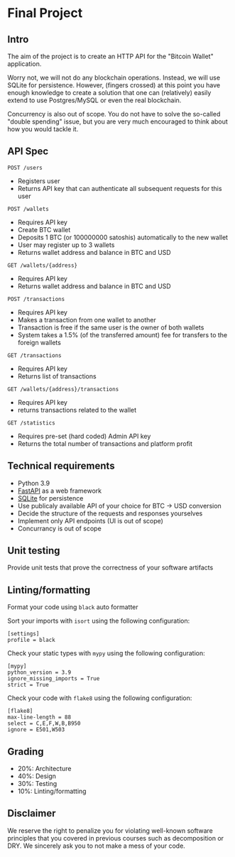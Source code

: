 # Final Project

## Intro

The aim of the project is to create an HTTP API for the "Bitcoin Wallet" application.

Worry not, we will not do any blockchain operations. Instead, we will use SQLite for persistence. However, (fingers crossed) at this point you have enough knowledge to create a solution that one can (relatively) easily extend to use Postgres/MySQL or even the real blockchain.

Concurrency is also out of scope. You do not have to solve the so-called "double spending" issue, but you are very much encouraged to think about how you would tackle it.

## API Spec

`POST /users`
  - Registers user
  - Returns API key that can authenticate all subsequent requests for this user

`POST /wallets`
  - Requires API key
  - Create BTC wallet 
  - Deposits 1 BTC (or 100000000 satoshis) automatically to the new wallet
  - User may register up to 3 wallets
  - Returns wallet address and balance in BTC and USD

`GET /wallets/{address}`
  - Requires API key
  - Returns wallet address and balance in BTC and USD

`POST /transactions`
  - Requires API key
  - Makes a transaction from one wallet to another
  - Transaction is free if the same user is the owner of both wallets
  - System takes a 1.5% (of the transferred amount) fee for transfers to the foreign wallets

`GET /transactions`
  - Requires API key
  - Returns list of transactions

`GET /wallets/{address}/transactions`
  - Requires API key
  - returns transactions related to the wallet

`GET /statistics`
  - Requires pre-set (hard coded) Admin API key
  - Returns the total number of transactions and platform profit

## Technical requirements
  
- Python 3.9
- [FastAPI](https://fastapi.tiangolo.com/) as a web framework
- [SQLite](https://docs.python.org/3/library/sqlite3.html) for persistence
- Use publicaly available API of your choice for BTC -> USD conversion
- Decide the structure of the requests and responses yourselves
- Implement only API endpoints (UI is out of scope)
- Concurrancy is out of scope

## Unit testing

Provide unit tests that prove the correctness of your software artifacts

## Linting/formatting

Format your code using `black` auto formatter

Sort your imports with `isort` using the following configuration:

```
[settings]
profile = black
```

Check your static types with `mypy` using the following configuration:

```
[mypy]
python_version = 3.9
ignore_missing_imports = True
strict = True
```

Check your code with `flake8` using the following configuration:

```
[flake8]
max-line-length = 88
select = C,E,F,W,B,B950
ignore = E501,W503
```

## Grading

- 20%: Architecture
- 40%: Design
- 30%: Testing
- 10%: Linting/formatting

## Disclaimer

We reserve the right to penalize you for violating well-known software principles that you covered in previous courses such as decomposition or DRY. We sincerely ask you to not make a mess of your code.

